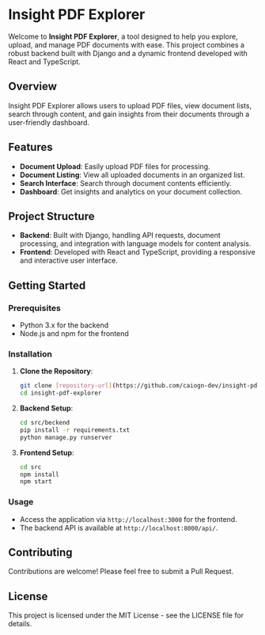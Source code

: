 # Insight PDF Explorer

Welcome to **Insight PDF Explorer**, a tool designed to help you explore, upload, and manage PDF documents with ease. This project combines a robust backend built with Django and a dynamic frontend developed with React and TypeScript.

## Overview

Insight PDF Explorer allows users to upload PDF files, view document lists, search through content, and gain insights from their documents through a user-friendly dashboard.

## Features

- **Document Upload**: Easily upload PDF files for processing.
- **Document Listing**: View all uploaded documents in an organized list.
- **Search Interface**: Search through document contents efficiently.
- **Dashboard**: Get insights and analytics on your document collection.

## Project Structure

- **Backend**: Built with Django, handling API requests, document processing, and integration with language models for content analysis.
- **Frontend**: Developed with React and TypeScript, providing a responsive and interactive user interface.

## Getting Started

### Prerequisites

- Python 3.x for the backend
- Node.js and npm for the frontend

### Installation

1. **Clone the Repository**:
   ```bash
   git clone [repository-url](https://github.com/caiogn-dev/insight-pdf-explore.git)
   cd insight-pdf-explorer
   ```

2. **Backend Setup**:
   ```bash
   cd src/beckend
   pip install -r requirements.txt
   python manage.py runserver
   ```

3. **Frontend Setup**:
   ```bash
   cd src
   npm install
   npm start
   ```

### Usage

- Access the application via `http://localhost:3000` for the frontend.
- The backend API is available at `http://localhost:8000/api/`.

## Contributing

Contributions are welcome! Please feel free to submit a Pull Request.

## License

This project is licensed under the MIT License - see the LICENSE file for details.
